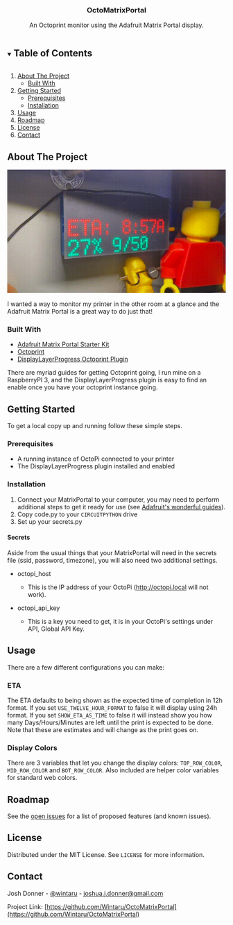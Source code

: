 <!-- PROJECT LOGO -->
<br />
<p align="center">
  <a href="https://github.com/Wintaru/OctoMatrixPortal">
    <!-- <img src="images/logo.png" alt="Logo" width="80" height="80"> -->
  </a>

  <h3 align="center">OctoMatrixPortal</h3>

  <p align="center">
    An Octoprint monitor using the Adafruit Matrix Portal display.
    <br />
    <!-- <a href="https://github.com/Wintaru/OctoMatrixPortal"><strong>Explore the docs »</strong></a>->>
    <br />
    <br />
    <a href="https://github.com/Wintaru/OctoMatrixPortal">View Demo</a>
    ·
    <a href="https://github.com/Wintaru/OctoMatrixPortal/issues">Report Bug</a>
    ·
    <a href="https://github.com/Wintaru/OctoMatrixPortal/issues">Request Feature</a>
  </p>
</p>



<!-- TABLE OF CONTENTS -->
<details open="open">
  <summary><h2 style="display: inline-block">Table of Contents</h2></summary>
  <ol>
    <li>
      <a href="#about-the-project">About The Project</a>
      <ul>
        <li><a href="#built-with">Built With</a></li>
      </ul>
    </li>
    <li>
      <a href="#getting-started">Getting Started</a>
      <ul>
        <li><a href="#prerequisites">Prerequisites</a></li>
        <li><a href="#installation">Installation</a></li>
      </ul>
    </li>
    <li><a href="#usage">Usage</a></li>
    <li><a href="#roadmap">Roadmap</a></li>
    <li><a href="#license">License</a></li>
    <li><a href="#contact">Contact</a></li>
    <!-- <li><a href="#acknowledgements">Acknowledgements</a></li> -->
  </ol>
</details>



<!-- ABOUT THE PROJECT -->
## About The Project

<img src=./images/demo.gif alt="product image" width="600" />

I wanted a way to monitor my printer in the other room at a glance and the Adafruit Matrix Portal is a great way to do just that!

### Built With

* [Adafruit Matrix Portal Starter Kit](https://www.adafruit.com/product/4812)
* [Octoprint](https://octoprint.org/)
* [DisplayLayerProgress Octoprint Plugin](https://github.com/OllisGit/OctoPrint-DisplayLayerProgress)

There are myriad guides for getting Octoprint going, I run mine on a RaspberryPI 3, and the DisplayLayerProgress plugin is easy to find an enable once you have your octoprint instance going.

<!-- GETTING STARTED -->
## Getting Started

To get a local copy up and running follow these simple steps.

### Prerequisites

* A running instance of OctoPi connected to your printer
* The DisplayLayerProgress plugin installed and enabled

### Installation

1. Connect your MatrixPortal to your computer, you may need to perform additional steps to get it ready for use (see [Adafruit's wonderful guides](https://learn.adafruit.com/adabox016)).
2. Copy code.py to your `CIRCUITPYTHON` drive
3. Set up your secrets.py

#### Secrets

Aside from the usual things that your MatrixPortal will need in the secrets file (ssid, password, timezone), you will also need two additional settings.

* octopi_host
    * This is the IP address of your OctoPi (http://octopi.local will not work).

* octopi_api_key
    * This is a key you need to get, it is in your OctoPi's settings under API, Global API Key.

<!-- USAGE EXAMPLES -->
## Usage

There are a few different configurations you can make:

### ETA

The ETA defaults to being shown as the expected time of completion in 12h format. If you set `USE_TWELVE_HOUR_FORMAT` to false it will display using 24h format. If you set `SHOW_ETA_AS_TIME` to false it will instead show you how many Days/Hours/Minutes are left until the print is expected to be done. Note that these are estimates and will change as the print goes on.

### Display Colors

There are 3 variables that let you change the display colors: `TOP_ROW_COLOR`, `MID_ROW_COLOR` and `BOT_ROW_COLOR`. Also included are helper color variables for standard web colors.

<!-- ROADMAP -->
## Roadmap

See the [open issues](https://github.com/Wintaru/OctoMatrixPortal/issues) for a list of proposed features (and known issues).

<!-- LICENSE -->
## License

Distributed under the MIT License. See `LICENSE` for more information.

<!-- CONTACT -->
## Contact

Josh Donner - [@wintaru](https://twitter.com/wintaru) - joshua.j.donner@gmail.com

Project Link: [https://github.com/Wintaru/OctoMatrixPortal](https://github.com/Wintaru/OctoMatrixPortal)



<!-- ACKNOWLEDGEMENTS -->
<!-- ## Acknowledgements -->





<!-- MARKDOWN LINKS & IMAGES -->
<!-- https://www.markdownguide.org/basic-syntax/#reference-style-links -->
[contributors-shield]: https://img.shields.io/github/contributors/Wintaru/repo.svg?style=for-the-badge
[contributors-url]: https://github.com/Wintaru/OctoMatrixPortal/graphs/contributors
[forks-shield]: https://img.shields.io/github/forks/Wintaru/repo.svg?style=for-the-badge
[forks-url]: https://github.com/Wintaru/OctoMatrixPortal/network/members
[stars-shield]: https://img.shields.io/github/stars/Wintaru/repo.svg?style=for-the-badge
[stars-url]: https://github.com/Wintaru/OctoMatrixPortal/stargazers
[issues-shield]: https://img.shields.io/github/issues/Wintaru/repo.svg?style=for-the-badge
[issues-url]: https://github.com/Wintaru/OctoMatrixPortal/issues
[license-shield]: https://img.shields.io/github/license/Wintaru/repo.svg?style=for-the-badge
[license-url]: https://github.com/Wintaru/OctoMatrixPortal/blob/master/LICENSE.txt
[linkedin-shield]: https://img.shields.io/badge/-LinkedIn-black.svg?style=for-the-badge&logo=linkedin&colorB=555
[linkedin-url]: https://linkedin.com/in/Wintaru
